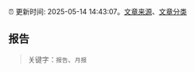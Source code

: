 :alarm_clock: 更新时间: 2025-05-14 14:43:07。[文章来源](/README.md)、[文章分类](/TAGS.md)

## 报告


> 关键字：`报告`、`月报`



